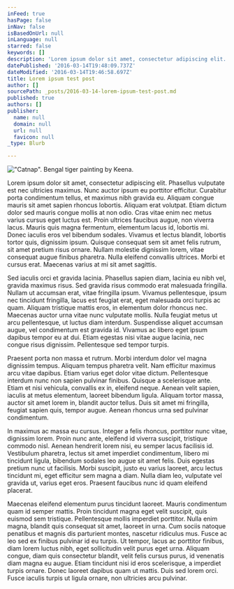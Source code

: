 ```yaml
---
inFeed: true
hasPage: false
inNav: false
isBasedOnUrl: null
inLanguage: null
starred: false
keywords: []
description: 'Lorem ipsum dolor sit amet, consectetur adipiscing elit. Phasellus vulputate est nec ultricies maximus. Nunc auctor ipsum eu porttitor efficitur. Curabitur porta condimentum tellus, et maximus nibh gravida eu. Aliquam congue mauris sit amet sapien rhoncus lobortis. Aliquam erat volutpat. Etiam dictum dolor sed mauris congue mollis at non odio. Cras vitae enim nec metus varius cursus eget luctus est. Proin ultrices faucibus augue, non viverra lacus. Mauris quis magna fermentum, elementum lacus id, lobortis mi. Donec iaculis eros vel bibendum sodales. Vivamus et lectus blandit, lobortis tortor quis, dignissim ipsum. Quisque consequat sem sit amet felis rutrum, sit amet pretium risus ornare. Nullam molestie dignissim lorem, vitae consequat augue finibus pharetra. Nulla eleifend convallis ultrices. Morbi et cursus erat. Maecenas varius at mi sit amet sagittis.'
datePublished: '2016-03-14T19:48:09.737Z'
dateModified: '2016-03-14T19:46:58.697Z'
title: Lorem ipsum test post
author: []
sourcePath: _posts/2016-03-14-lorem-ipsum-test-post.md
published: true
authors: []
publisher:
  name: null
  domain: null
  url: null
  favicon: null
_type: Blurb

---
```

!["Catnap". Bengal tiger painting by Keena.](https://s3-us-west-2.amazonaws.com/the-grid-img/p/79266531915d2a7087210ad3d7589ca5dcceb812.jpg)

Lorem ipsum dolor sit amet, consectetur adipiscing elit. Phasellus vulputate est nec ultricies maximus. Nunc auctor ipsum eu porttitor efficitur. Curabitur porta condimentum tellus, et maximus nibh gravida eu. Aliquam congue mauris sit amet sapien rhoncus lobortis. Aliquam erat volutpat. Etiam dictum dolor sed mauris congue mollis at non odio. Cras vitae enim nec metus varius cursus eget luctus est. Proin ultrices faucibus augue, non viverra lacus. Mauris quis magna fermentum, elementum lacus id, lobortis mi. Donec iaculis eros vel bibendum sodales. Vivamus et lectus blandit, lobortis tortor quis, dignissim ipsum. Quisque consequat sem sit amet felis rutrum, sit amet pretium risus ornare. Nullam molestie dignissim lorem, vitae consequat augue finibus pharetra. Nulla eleifend convallis ultrices. Morbi et cursus erat. Maecenas varius at mi sit amet sagittis.

Sed iaculis orci et gravida lacinia. Phasellus sapien diam, lacinia eu nibh vel, gravida maximus risus. Sed gravida risus commodo erat malesuada fringilla. Nullam ut accumsan erat, vitae fringilla ipsum. Vivamus pellentesque, ipsum nec tincidunt fringilla, lacus est feugiat erat, eget malesuada orci turpis ac quam. Aliquam tristique mattis eros, in elementum dolor rhoncus nec. Maecenas auctor urna vitae nunc vulputate mollis. Nulla feugiat metus ut arcu pellentesque, ut luctus diam interdum. Suspendisse aliquet accumsan augue, vel condimentum est gravida id. Vivamus ac libero eget ipsum dapibus tempor eu at dui. Etiam egestas nisi vitae augue lacinia, nec congue risus dignissim. Pellentesque sed tempor turpis.

Praesent porta non massa et rutrum. Morbi interdum dolor vel magna dignissim tempus. Aliquam tempus pharetra velit. Nam efficitur maximus arcu vitae dapibus. Etiam varius eget dolor vitae dictum. Pellentesque interdum nunc non sapien pulvinar finibus. Quisque a scelerisque ante. Etiam et nisi vehicula, convallis ex in, eleifend neque. Aenean velit sapien, iaculis at metus elementum, laoreet bibendum ligula. Aliquam tortor massa, auctor sit amet lorem in, blandit auctor tellus. Duis sit amet mi fringilla, feugiat sapien quis, tempor augue. Aenean rhoncus urna sed pulvinar condimentum.

In maximus ac massa eu cursus. Integer a felis rhoncus, porttitor nunc vitae, dignissim lorem. Proin nunc ante, eleifend id viverra suscipit, tristique commodo nisl. Aenean hendrerit lorem nisi, eu semper lacus facilisis id. Vestibulum pharetra, lectus sit amet imperdiet condimentum, libero mi tincidunt ligula, bibendum sodales leo augue sit amet felis. Duis egestas pretium nunc ut facilisis. Morbi suscipit, justo eu varius laoreet, arcu lectus tincidunt mi, eget efficitur sem magna a diam. Nulla diam leo, vulputate vel gravida ut, varius eget eros. Praesent faucibus nunc id quam eleifend placerat.

Maecenas eleifend elementum purus tincidunt laoreet. Mauris condimentum quam id semper mattis. Proin tincidunt magna eget velit suscipit, quis euismod sem tristique. Pellentesque mollis imperdiet porttitor. Nulla enim magna, blandit quis consequat sit amet, laoreet in urna. Cum sociis natoque penatibus et magnis dis parturient montes, nascetur ridiculus mus. Fusce ac leo sed ex finibus pulvinar id eu turpis. Ut tempor, lacus ac porttitor finibus, diam lorem luctus nibh, eget sollicitudin velit purus eget urna. Aliquam congue, diam quis consectetur blandit, velit felis cursus purus, id venenatis diam magna eu augue. Etiam tincidunt nisi id eros scelerisque, a imperdiet turpis ornare. Donec laoreet dapibus quam ut mattis. Duis sed lorem orci. Fusce iaculis turpis ut ligula ornare, non ultricies arcu pulvinar.
